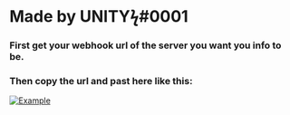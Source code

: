 # Made by UNITYϟ#0001
### First get your webhook url of the server you want you info to be.
### Then copy the url and past here like this:
[![Example](https://cdn.discordapp.com/attachments/732229645197377634/869601833264496640/unknown.png "Example")](https://cdn.discordapp.com/attachments/732229645197377634/869601833264496640/unknown.png "Example")
